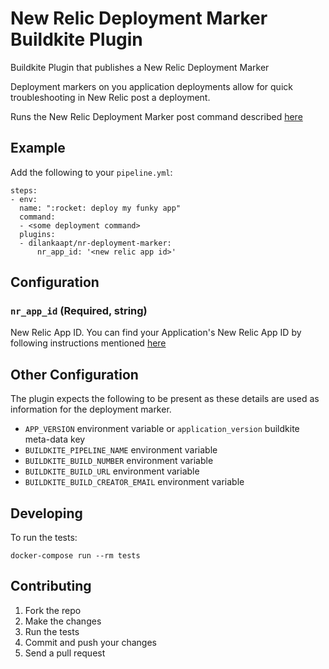 # New Relic Deployment Marker Buildkite Plugin
Buildkite Plugin that publishes a New Relic Deployment Marker

Deployment markers on you application deployments allow for quick troubleshooting in New Relic post a deployment.

Runs the New Relic Deployment Marker post command described 
[here](https://docs.newrelic.com/docs/apm/new-relic-apm/maintenance/record-monitor-deployments/#post-deployment)

## Example

Add the following to your `pipeline.yml`:

```
steps:
- env:
  name: ":rocket: deploy my funky app"
  command:
  - <some deployment command>
  plugins:
  - dilankaapt/nr-deployment-marker:
      nr_app_id: '<new relic app id>'
```

## Configuration

### `nr_app_id` (Required, string)

New Relic App ID. You can find your Application's New Relic App ID by following instructions mentioned 
[here](https://docs.newrelic.com/docs/apis/rest-api-v2/get-started/get-app-other-ids-new-relic-one/#ui)

## Other Configuration

The plugin expects the following to be present as these details are used as information for the deployment marker.

+ `APP_VERSION` environment variable or `application_version` buildkite meta-data key
+ `BUILDKITE_PIPELINE_NAME` environment variable
+ `BUILDKITE_BUILD_NUMBER` environment variable
+ `BUILDKITE_BUILD_URL` environment variable
+ `BUILDKITE_BUILD_CREATOR_EMAIL` environment variable

## Developing

To run the tests:

```shell
docker-compose run --rm tests
```

## Contributing

1. Fork the repo
2. Make the changes
3. Run the tests
4. Commit and push your changes
5. Send a pull request
